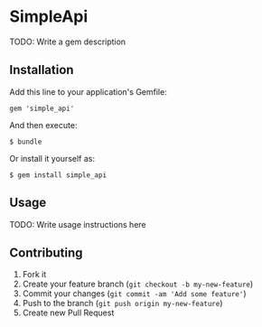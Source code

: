 # SimpleApi

TODO: Write a gem description

## Installation

Add this line to your application's Gemfile:

    gem 'simple_api'

And then execute:

    $ bundle

Or install it yourself as:

    $ gem install simple_api

## Usage

TODO: Write usage instructions here

## Contributing

1. Fork it
2. Create your feature branch (`git checkout -b my-new-feature`)
3. Commit your changes (`git commit -am 'Add some feature'`)
4. Push to the branch (`git push origin my-new-feature`)
5. Create new Pull Request
